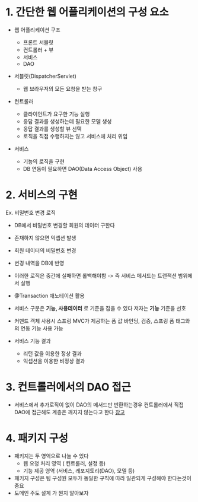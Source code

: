 # 1. 간단한 웹 어플리케이션의 구성 요소

- 웹 어플리케이션 구조
  - 프론트 서블릿
  - 컨트롤러 + 뷰
  - 서비스
  - DAO
 
- 서블릿(DispatcherServlet)
  - 웹 브라우저의 모든 요청을 받는 창구
- 컨트롤러
  - 클라이언트가 요구한 기능 실행
  - 응답 결과를 생성하는데 필요한 모델 생성
  - 응답 결과를 생성할 뷰 선택
  - 로직을 직접 수행하지는 않고 서비스에 처리 위임
- 서비스
  - 기능의 로직을 구현
  - DB 연동이 필요하면 DAO(Data Access Object) 사용 

# 2. 서비스의 구현

Ex. 비밀번호 변경 로직
  - DB에서 비밀번호 변경할 회원의 데이터 구한다
  - 존재하지 않으면 익셉션 발생
  - 회원 데이터의 비밀번호 변경
  - 변경 내역을 DB에 반영

- 이러한 로직은 중간에 실패하면 롤백해야함 -> 즉 서비스 메서드는 트랜잭션 범위에서 실행
- @Transaction 애노테이션 활용

- 서비스 구분은 **기능, 사용데이터** 로 기준을 잡을 수 있다 저자는 **기능** 기준을 선호
- 커맨드 객체 사용시 스프링 MVC가 제공하는 폼 값 바인딩, 검증, 스프링 폼 태그와의 연동 기능 사용 가능
- 서비스 기능 결과
  - 리턴 값을 이용한 정상 결과
  - 익셉션을 이용한 비정상 결과

# 3. 컨트롤러에서의 DAO 접근

- 서비스에서 추가로직이 없이 DAO의 메서드만 반환하는경우 컨트롤러에서 직접 DAO에 접근해도 계층은 깨지지 않는다고 한다 [참고](https://www.inflearn.com/questions/15024)

# 4. 패키지 구성

- 패키지는 두 영억으로 나눌 수 있다
  - 웹 요청 처리 영역 ( 컨트롤러, 설정 등)
  - 기능 제공 영역 (서비스, 레포지토리(DAO), 모델 등)
- 패키지 구성은 팀 구성원 모두가 동일한 규칙에 따라 일관되게 구성해야 한다는것이 중요
- 도메인 주도 설계 가 뭔지 알아보자
